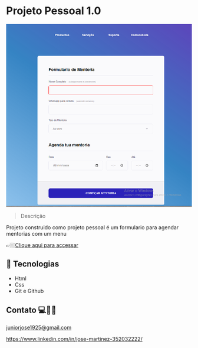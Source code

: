 # Projeto Pessoal 1.0


![preview](./assets/projeto%20pessoal.png)


> Descrição 

Projeto construido como projeto pessoal é um formulario para agendar mentorias com um menu 



👉🏼[Clique aqui para accessar](https://agenda-mentorias.netlify.app/)



##  🔧 Tecnologias


- Html 
- Css
- Git e Github


## Contato 💻🧑‍💻 

juniorjose1925@gmail.com


https://www.linkedin.com/in/jose-martinez-352032222/
